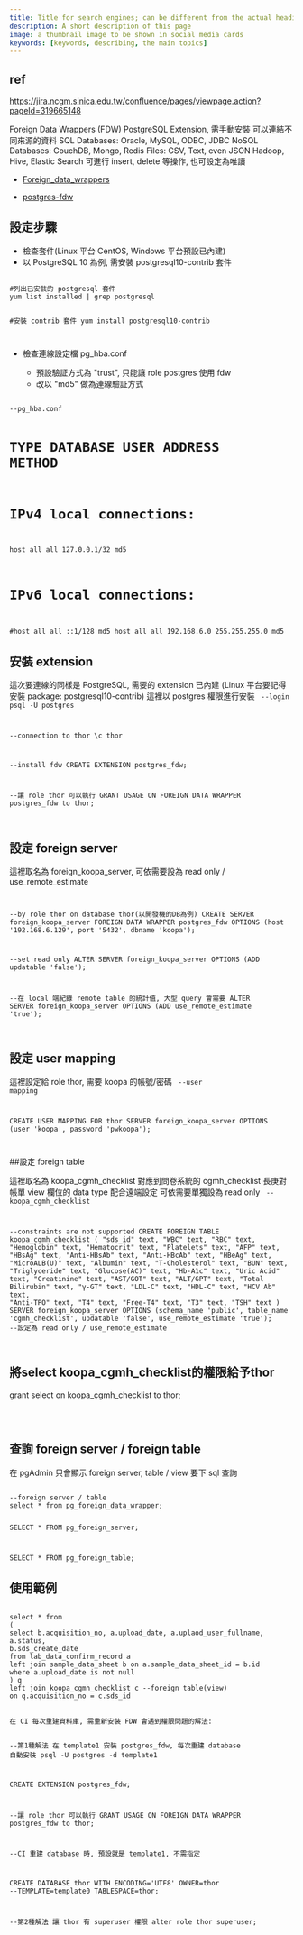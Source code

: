 ```yaml
---
title: Title for search engines; can be different from the actual heading
description: A short description of this page
image: a thumbnail image to be shown in social media cards
keywords: [keywords, describing, the main topics]
---
```

## ref 
https://jira.ncgm.sinica.edu.tw/confluence/pages/viewpage.action?pageId=319665148


Foreign Data Wrappers (FDW)
PostgreSQL Extension, 需手動安裝
可以連結不同來源的資料
SQL Databases: Oracle, MySQL, ODBC, JDBC
NoSQL Databases: CouchDB, Mongo, Redis
Files: CSV, Text, even JSON
Hadoop, Hive, Elastic Search 
可進行 insert, delete 等操作, 也可設定為唯讀

* [Foreign_data_wrappers ](https://wiki.postgresql.org/wiki/Foreign_data_wrappers)

* [postgres-fdw](https://www.postgresql.org/docs/10/postgres-fdw.html)

## 設定步驟
* 檢查套件(Linux 平台 CentOS, Windows 平台預設已內建)
* 以 PostgreSQL 10 為例, 需安裝 postgresql10-contrib 套件
<code>
#列出已安裝的 postgresql 套件
yum list installed | grep postgresql
 
#安裝 contrib 套件
yum install postgresql10-contrib

</code>


* 檢查連線設定檔 pg_hba.conf 

  * 預設驗証方式為 "trust", 只能讓 role postgres 使用 fdw
  * 改以 "md5" 做為連線驗証方式

<code>
--pg_hba.conf

# TYPE  DATABASE        USER            ADDRESS                 METHOD
 
# IPv4 local connections:
host    all             all             127.0.0.1/32            md5
# IPv6 local connections:
#host    all             all             ::1/128                 md5
host    all             all         192.168.6.0 255.255.255.0    md5
</code>

## 安裝 extension
這次要連線的同樣是 PostgreSQL, 需要的 extension 已內建 (Linux 平台要記得安裝 package: postgresql10-contrib)
這裡以 postgres 權限進行安裝
<code>
--login
psql -U postgres
 
--connection to thor
\c thor
 
--install fdw
CREATE EXTENSION postgres_fdw;
 
--讓 role thor 可以執行
GRANT USAGE ON FOREIGN DATA WRAPPER postgres_fdw to thor;

</code>


## 設定 foreign server
這裡取名為 foreign_koopa_server, 可依需要設為 read only / use_remote_estimate
<code>

--by role thor on database thor(以開發機的DB為例)
CREATE SERVER foreign_koopa_server
        FOREIGN DATA WRAPPER postgres_fdw
        OPTIONS (host '192.168.6.129', port '5432', dbname 'koopa');
 
--set read only
ALTER SERVER foreign_koopa_server OPTIONS (ADD updatable 'false');
 
--在 local 端紀錄 remote table 的統計值, 大型 query 會需要
ALTER SERVER foreign_koopa_server OPTIONS (ADD use_remote_estimate 'true');

</code>


## 設定 user mapping
這裡設定給 role thor, 需要 koopa 的帳號/密碼
<code>
--user mapping

CREATE USER MAPPING FOR thor
        SERVER foreign_koopa_server
        OPTIONS (user 'koopa', password 'pwkoopa');

</code>


##設定 foreign table

這裡取名為 koopa_cgmh_checklist
對應到問卷系統的 cgmh_checklist  長庚對帳單 view 
欄位的 data type 配合遠端設定
可依需要單獨設為 read only
<code>
--koopa_cgmh_checklist

--constraints are not supported
CREATE FOREIGN TABLE koopa_cgmh_checklist (
    "sds_id" text,
    "WBC" text,
    "RBC" text,
    "Hemoglobin" text,
    "Hematocrit" text,
    "Platelets" text,
    "AFP" text,
    "HBsAg" text,
    "Anti-HBsAb" text,
    "Anti-HBcAb" text,
    "HBeAg" text,
    "MicroALB(U)" text,
    "Albumin" text,
    "T-Cholesterol" text,
    "BUN" text,
    "Triglyceride" text,
    "Glucose(AC)" text,
    "Hb-A1c" text,
    "Uric Acid" text,
    "Creatinine" text,
    "AST/GOT" text,
    "ALT/GPT" text,
    "Total Bilirubin" text,
    "γ-GT" text,
    "LDL-C" text,
    "HDL-C" text,
    "HCV Ab" text,
    "Anti-TPO" text,
    "T4" text,
    "Free-T4" text,
    "T3" text,
    "TSH" text
)
        SERVER foreign_koopa_server
        OPTIONS (schema_name 'public', table_name 'cgmh_checklist',
            updatable 'false', use_remote_estimate 'true'); --設定為 read only / use_remote_estimate

</code>


## 將select koopa_cgmh_checklist的權限給予thor

grant select on koopa_cgmh_checklist to thor;

<code>


</code>


## 查詢 foreign server / foreign table

在 pgAdmin 只會顯示 foreign server, table / view 要下 sql 查詢

<code>
--foreign server / table
select * from pg_foreign_data_wrapper;
 
SELECT * FROM pg_foreign_server;
 
SELECT * FROM pg_foreign_table;
</code>


## 使用範例 

<code>
select * from
(
select b.acquisition_no, a.upload_date, a.uplaod_user_fullname, a.status,
b.sds_create_date
from lab_data_confirm_record a
left join sample_data_sheet b on a.sample_data_sheet_id = b.id
where a.upload_date is not null
) q
left join koopa_cgmh_checklist c --foreign table(view)
on q.acquisition_no = c.sds_id

</code>




<code>
在 CI 每次重建資料庫, 需重新安裝 FDW 會遇到權限問題的解法:

--第1種解法 在 template1 安裝 postgres_fdw, 每次重建 database 自動安裝
psql -U postgres -d template1

CREATE EXTENSION postgres_fdw;

--讓 role thor 可以執行
GRANT USAGE ON FOREIGN DATA WRAPPER postgres_fdw to thor;

--CI 重建 database 時, 預設就是 template1, 不需指定

CREATE DATABASE thor WITH ENCODING='UTF8' OWNER=thor
--TEMPLATE=template0 
TABLESPACE=thor;



--第2種解法 讓 thor 有 superuser 權限
alter role thor superuser;



</code>




<code>


</code>



<code>


</code>



<code>


</code>



<code>


</code>



<code>


</code>

